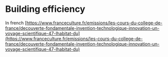 # Building efficiency

In french [https://www.franceculture.fr/emissions/les-cours-du-college-de-france/decouverte-fondamentale-invention-technologique-innovation-un-voyage-scientifique-47-lhabitat-du](https://www.franceculture.fr/emissions/les-cours-du-college-de-france/decouverte-fondamentale-invention-technologique-innovation-un-voyage-scientifique-47-lhabitat-du)

